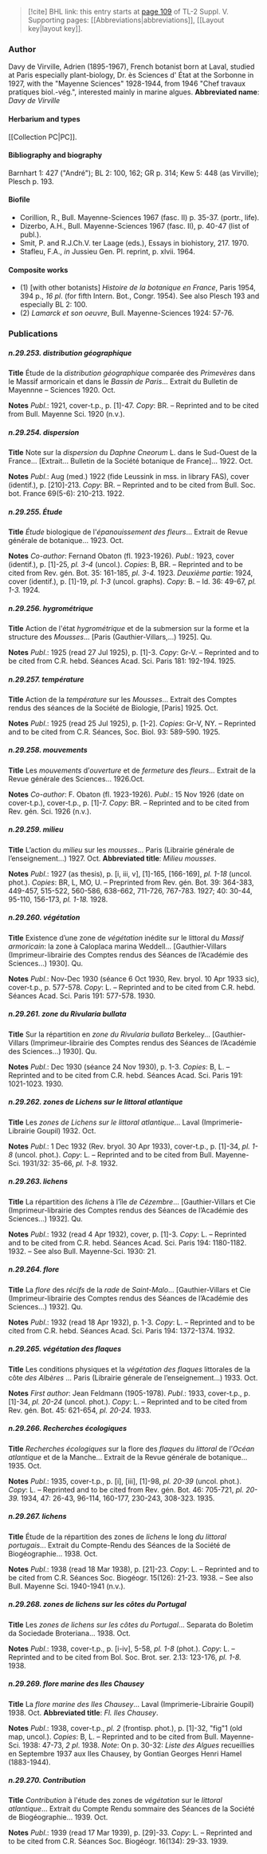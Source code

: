 > [!cite] BHL link: this entry starts at [page 109](https://www.biodiversitylibrary.org/page/33259155) of TL-2 Suppl. V.
> Supporting pages: [[Abbreviations|abbreviations]], [[Layout key|layout key]].

### Author

Davy de Virville, Adrien (1895-1967), French botanist born at Laval, studied at Paris especially plant-biology, Dr. ès Sciences d' État at the Sorbonne in 1927, with the "Mayenne Sciences" 1928-1944, from 1946 "Chef travaux pratiques biol.-vég.", interested mainly in marine algues. 
**Abbreviated name**: *Davy de Virville*

#### Herbarium and types

[[Collection PC|PC]].

#### Bibliography and biography

Barnhart 1: 427 ("André"); BL 2: 100, 162; GR p. 314; Kew 5: 448 (as Virville); Plesch p. 193.

#### Biofile

- Corillion, R., Bull. Mayenne-Sciences 1967 (fasc. II) p. 35-37. (portr., life).
- Dizerbo, A.H., Bull. Mayenne-Sciences 1967 (fasc. II), p. 40-47 (list of publ.).
- Smit, P. and R.J.Ch.V. ter Laage (eds.), Essays in biohistory, 217. 1970.
- Stafleu, F.A., *in* Jussieu Gen. Pl. reprint, p. xlvii. 1964.

#### Composite works

- (1) \[with other botanists\] *Histoire de la botanique en France*, Paris 1954, 394 p., *16 pl*. (for fifth Intern. Bot., Congr. 1954). See also Plesch 193 and especially BL 2: 100.
- (2) *Lamarck et son oeuvre*, Bull. Mayenne-Sciences 1924: 57-76.

### Publications

##### n.29.253. distribution géographique

**Title**
Étude de la *distribution géographique* comparée des *Primevères* dans le Massif armoricain et dans le *Bassin de Paris*... Extrait du Bulletin de Mayennne – Sciences 1920. Oct.

**Notes**
*Publ*.: 1921, cover-t.p., p. \[1\]-47. *Copy*: BR. – Reprinted and to be cited from Bull. Mayenne Sci. 1920 (n.v.).

##### n.29.254. dispersion

**Title**
Note sur la *dispersion* du *Daphne Cneorum* L. dans le Sud-Ouest de la France... \[Extrait... Bulletin de la Société botanique de France\]... 1922. Oct.

**Notes**
*Publ*.: Aug (med.) 1922 (fide Leussink in mss. in library FAS), cover (identif.), p. \[210\]-213.
*Copy*: BR. – Reprinted and to be cited from Bull. Soc. bot. France 69(5-6): 210-213. 1922.

##### n.29.255. Étude

**Title**
*Étude* biologique de l'*épanouissement des fleurs*... Extrait de Revue générale de botanique... 1923. Oct.

**Notes**
*Co-author*: Fernand Obaton (fl. 1923-1926).
*Publ*.: 1923, cover (identif.), p. \[1\]-25, *pl. 3-4* (uncol.). *Copies*: B, BR. – Reprinted and to be cited from Rev. gén. Bot. 35: 161-185, *pl. 3-4.* 1923.
*Deuxième partie*: 1924, cover (identif.), p. \[1\]-19, *pl. 1-3* (uncol. graphs). *Copy*: B. – Id. 36: 49-67, *pl. 1-3.* 1924.

##### n.29.256. hygrométrique

**Title**
Action de l'état *hygrométrique* et de la submersion sur la forme et la structure des *Mousses*... \[Paris (Gauthier-Villars,...) 1925\]. Qu.

**Notes**
*Publ*.: 1925 (read 27 Jul 1925), p. \[1\]-3. *Copy*: Gr-V. – Reprinted and to be cited from C.R. hebd. Séances Acad. Sci. Paris 181: 192-194. 1925.

##### n.29.257. température

**Title**
Action de la *température* sur les *Mousses*... Extrait des Comptes rendus des séances de la Société de Biologie, \[Paris\] 1925. Oct.

**Notes**
*Publ*.: 1925 (read 25 Jul 1925), p. \[1-2\]. *Copies*: Gr-V, NY. – Reprinted and to be cited from C.R. Séances, Soc. Biol. 93: 589-590. 1925.

##### n.29.258. mouvements

**Title**
Les *mouvements* d’*ouverture* et de *fermeture* des *fleurs*... Extrait de la Revue générale des Sciences... 1926.Oct.

**Notes**
*Co-author*: F. Obaton (fl. 1923-1926).
*Publ*.: 15 Nov 1926 (date on cover-t.p.), cover-t.p., p. \[1\]-7. *Copy*: BR. – Reprinted and to be cited from Rev. gén. Sci. 1926 (n.v.).

##### n.29.259. milieu

**Title**
L’action du *milieu* sur les *mousses*... Paris (Librairie générale de l’enseignement...) 1927. Oct.
**Abbreviated title**: *Milieu mousses*.

**Notes**
*Publ*.: 1927 (as thesis), p. \[i, iii, v\], \[1\]-165, \[166-169\], *pl. 1-18* (uncol. phot.). *Copies*: BR, L, MO, U. – Preprinted from Rev. gén. Bot. 39: 364-383, 449-457, 515-522, 560-586, 638-662, 711-726, 767-783. 1927; 40: 30-44, 95-110, 156-173, *pl. 1-18.* 1928.

##### n.29.260. végétation

**Title**
Existence d’une zone de *végétation* inédite sur le littoral du *Massif armoricain*: la zone à Caloplaca marina Weddell... \[Gauthier-Villars (Imprimeur-librairie des Comptes rendus des Séances de l’Académie des Sciences...) 1930\]. Qu.

**Notes**
*Publ*.: Nov-Dec 1930 (séance 6 Oct 1930, Rev. bryol. 10 Apr 1933 sic), cover-t.p., p. 577-578.
*Copy*: L. – Reprinted and to be cited from C.R. hebd. Séances Acad. Sci. Paris 191: 577-578. 1930.

##### n.29.261. zone du Rivularia bullata

**Title**
Sur la répartition en *zone du Rivularia bullata* Berkeley... \[Gauthier-Villars (Imprimeur-librairie des Comptes rendus des Séances de l’Académie des Sciences...) 1930\]. Qu.

**Notes**
*Publ*.: Dec 1930 (séance 24 Nov 1930), p. 1-3. *Copies*: B, L. – Reprinted and to be cited from C.R. hebd. Séances Acad. Sci. Paris 191: 1021-1023. 1930.

##### n.29.262. zones de Lichens sur le littoral atlantique

**Title**
Les *zones de Lichens sur le littoral atlantique*... Laval (Imprimerie- Librairie Goupil) 1932. Oct.

**Notes**
*Publ*.: 1 Dec 1932 (Rev. bryol. 30 Apr 1933), cover-t.p., p. \[1\]-34, *pl. 1-8* (uncol. phot.).
*Copy*: L. – Reprinted and to be cited from Bull. Mayenne-Sci. 1931/32: 35-66, *pl. 1-8.* 1932.

##### n.29.263. lichens

**Title**
La répartition des *lichens* à l’île *de Cézembre*... \[Gauthier-Villars et Cie (Imprimeur-librairie des Comptes rendus des Séances de l’Académie des Sciences...) 1932\]. Qu.

**Notes**
*Publ*.: 1932 (read 4 Apr 1932), cover, p. \[1\]-3. *Copy*: L. – Reprinted and to be cited from C.R. hebd. Séances Acad. Sci. Paris 194: 1180-1182. 1932. – See also Bull. Mayenne-Sci. 1930: 21.

##### n.29.264. flore

**Title**
La *flore* des *récifs* de la *rade* de *Saint-Malo*... \[Gauthier-Villars et Cie (Imprimeur-librairie des Comptes rendus des Séances de l’Académie des Sciences...) 1932\]. Qu.

**Notes**
*Publ*.: 1932 (read 18 Apr 1932), p. 1-3. *Copy*: L. – Reprinted and to be cited from C.R. hebd. Séances Acad. Sci. Paris 194: 1372-1374. 1932.

##### n.29.265. végétation des flaques

**Title**
Les conditions physiques et la *végétation des flaques* littorales de la côte *des Albères* ... Paris (Librairie génerale de l’enseignement...) 1933. Oct.

**Notes**
*First author*: Jean Feldmann (1905-1978).
*Publ*.: 1933, cover-t.p., p. \[1\]-34, *pl. 20-24* (uncol. phot.). *Copy*: L. – Reprinted and to be cited from Rev. gén. Bot. 45: 621-654, *pl. 20-24.* 1933.

##### n.29.266. Recherches écologiques

**Title**
*Recherches écologiques* sur la flore des *flaques* du *littoral* de l’*Océan atlantique* et de la Manche... Extrait de la Revue générale de botanique... 1935. Oct.

**Notes**
*Publ*.: 1935, cover-t.p., p. \[i\], \[iii\], \[1\]-98, *pl. 20-39* (uncol. phot.). *Copy*: L. – Reprinted and to be cited from Rev. gén. Bot. 46: 705-721, *pl. 20-39.* 1934, 47: 26-43, 96-114, 160-177, 230-243, 308-323. 1935.

##### n.29.267. lichens

**Title**
Étude de la répartition des zones de *lichens* le long *du littoral portugais*... Extrait du Compte-Rendu des Séances de la Société de Biogéographie... 1938. Oct.

**Notes**
*Publ*.: 1938 (read 18 Mar 1938), p. \[21\]-23. *Copy*: L. – Reprinted and to be cited from C.R. Séances Soc. Biogéogr. 15(126): 21-23. 1938. – See also Bull. Mayenne Sci. 1940-1941 (n.v.).

##### n.29.268. zones de lichens sur les côtes du Portugal

**Title**
Les *zones de lichens sur les côtes du Portugal*... Separata do Boletim da Sociedade Broteriana... 1938. Oct.

**Notes**
*Publ*.: 1938, cover-t.p., p. \[i-iv\], 5-58, *pl. 1-8* (phot.). *Copy*: L. – Reprinted and to be cited from Bol. Soc. Brot. ser. 2.13: 123-176, *pl. 1-8.* 1938.

##### n.29.269. flore marine des Iles Chausey

**Title**
La *flore marine des Iles Chausey*... Laval (Imprimerie-Librairie Goupil) 1938. Oct.
**Abbreviated title**: *Fl. Iles Chausey*.

**Notes**
*Publ*.: 1938, cover-t.p., *pl. 2* (frontisp. phot.), p. \[1\]-32, "fig"1 (old map, uncol.). *Copies*: B, L. – Reprinted and to be cited from Bull. Mayenne-Sci. 1938: 47-73, *2 pl*. 1938.
*Note*: On p. 30-32: *Liste des Algues* recueillies en Septembre 1937 aux Iles Chausey, by Gontian Georges Henri Hamel (1883-1944).

##### n.29.270. Contribution

**Title**
*Contribution* à l'étude des zones de *végétation* sur le *littoral atlantique*... Extrait du Compte Rendu sommaire des Séances de la Société de Biogéographie... 1939. Oct.

**Notes**
*Publ*.: 1939 (read 17 Mar 1939), p. \[29\]-33. *Copy*: L. – Reprinted and to be cited from C.R. Séances Soc. Biogéogr. 16(134): 29-33. 1939.


